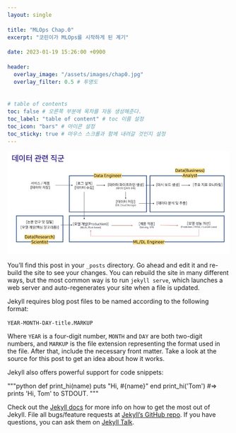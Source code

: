 ```yaml
---
layout: single

title: "MLOps Chap.0"
excerpt: "코린이가 MLOps를 시작하게 된 계기"

date: 2023-01-19 15:26:00 +0900

header:
  overlay_image: "/assets/images/chap0.jpg"
  overlay_filter: 0.5 # 투명도


# table of contents
toc: false # 오른쪽 부분에 목차를 자동 생성해준다.
toc_label: "table of content" # toc 이름 설정
toc_icon: "bars" # 아이콘 설정
toc_sticky: true # 마우스 스크롤과 함께 내려갈 것인지 설정
---
```


![chap0_1.jpg](/assets/images/chap0_1.jpg) 


You’ll find this post in your `_posts` directory. Go ahead and edit it and re-build the site to see your changes. You can rebuild the site in many different ways, but the most common way is to run `jekyll serve`, which launches a web server and auto-regenerates your site when a file is updated.

Jekyll requires blog post files to be named according to the following format:  

`YEAR-MONTH-DAY-title.MARKUP`

Where `YEAR` is a four-digit number, `MONTH` and `DAY` are both two-digit numbers, and `MARKUP` is the file extension representing the format used in the file. After that, include the necessary front matter. Take a look at the source for this post to get an idea about how it works.

Jekyll also offers powerful support for code snippets:

"""python
def print_hi(name)
  puts "Hi, #{name}"
end
print_hi('Tom')
#=> prints 'Hi, Tom' to STDOUT.
"""

Check out the [Jekyll docs][jekyll-docs] for more info on how to get the most out of Jekyll. File all bugs/feature requests at [Jekyll’s GitHub repo][jekyll-gh]. If you have questions, you can ask them on [Jekyll Talk][jekyll-talk].

[jekyll-docs]: https://jekyllrb.com/docs/home
[jekyll-gh]:   https://github.com/jekyll/jekyll
[jekyll-talk]: https://talk.jekyllrb.com/

